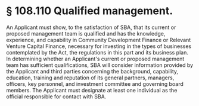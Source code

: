 # § 108.110   Qualified management.

An Applicant must show, to the satisfaction of SBA, that its current or proposed management team is qualified and has the knowledge, experience, and capability in Community Development Finance or Relevant Venture Capital Finance, necessary for investing in the types of businesses contemplated by the Act, the regulations in this part and its business plan. In determining whether an Applicant's current or proposed management team has sufficient qualifications, SBA will consider information provided by the Applicant and third parties concerning the background, capability, education, training and reputation of its general partners, managers, officers, key personnel, and investment committee and governing board members. The Applicant must designate at least one individual as the official responsible for contact with SBA.





